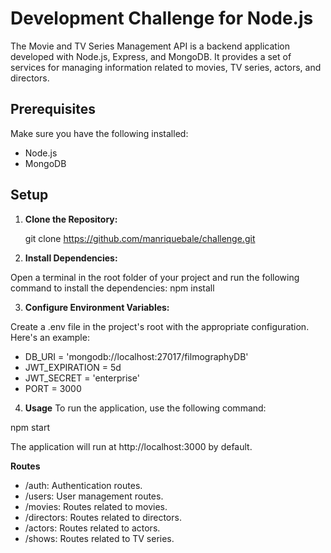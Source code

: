 # Development Challenge for Node.js

The Movie and TV Series Management API is a backend application developed with Node.js, Express, and MongoDB. It provides a set of services for managing information related to movies, TV series, actors, and directors. 

## Prerequisites
Make sure you have the following installed:

- Node.js
- MongoDB

## Setup

1. **Clone the Repository:**

   git clone https://github.com/manriquebale/challenge.git

2. **Install Dependencies:**

Open a terminal in the root folder of your project and run the following command to install the dependencies:
    npm install

3. **Configure Environment Variables:**

Create a .env file in the project's root with the appropriate configuration. Here's an example:

- DB_URI = 'mongodb://localhost:27017/filmographyDB'
- JWT_EXPIRATION = 5d
- JWT_SECRET =  'enterprise'
- PORT = 3000

4. **Usage**
To run the application, use the following command:

npm start

The application will run at http://localhost:3000 by default.

**Routes**

- /auth: Authentication routes.
- /users: User management routes.
- /movies: Routes related to movies.
- /directors: Routes related to directors.
- /actors: Routes related to actors.
- /shows: Routes related to TV series.




